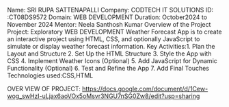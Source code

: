 Name: SRI RUPA SATTENAPALLI
Company: CODTECH IT SOLUTIONS
ID: :CT08DS9572
Domain: WEB DEVELOPMENT
Duration: October2024 to November 2024
Mentor: Neela Santhosh Kumar
Overview of the Project
Project: Exploratory  WEB DEVELOPMENT
Weather Forecast App is to create an interactive project using HTML, CSS, and optionally JavaScript to simulate or display weather forecast information.
Key Activities:1. Plan the Layout and Structure
2. Set Up the HTML Structure
3. Style the App with CSS
4. Implement Weather Icons (Optional)
5. Add JavaScript for Dynamic Functionality (Optional)
6. Test and Refine the App
7. Add Final Touches
Technologies used:CSS,HTML

OVER VIEW OF PROJECT:
https://docs.google.com/document/d/1Cew-wog_swHzI-uLjax6aoVOx5oMsvr3NGU7nSG0Zw8/edit?usp=sharing
